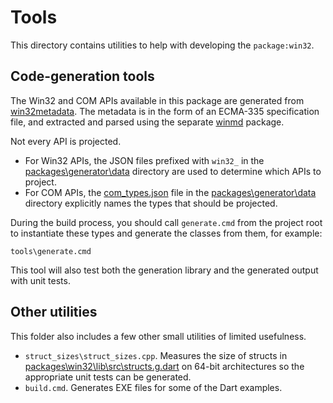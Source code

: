 # Tools

This directory contains utilities to help with developing the `package:win32`.

## Code-generation tools

The Win32 and COM APIs available in this package are generated from
[win32metadata]. The metadata is in the form of an ECMA-335 specification
file, and extracted and parsed using the separate [winmd] package.

Not every API is projected.

- For Win32 APIs, the JSON files prefixed with `win32_` in the
  [packages\generator\data] directory are used to determine which APIs to
  project.
- For COM APIs, the [com_types.json] file in the [packages\generator\data]
  directory explicitly names the types that should be projected.

During the build process, you should call `generate.cmd` from the project root
to instantiate these types and generate the classes from them, for example:

```terminal
tools\generate.cmd
```

This tool will also test both the generation library and the generated output
with unit tests.

## Other utilities

This folder also includes a few other small utilities of limited usefulness.

- `struct_sizes\struct_sizes.cpp`. Measures the size of structs in
  [packages\win32\lib\src\structs.g.dart] on 64-bit architectures so the
  appropriate unit tests can be generated.
- `build.cmd`. Generates EXE files for some of the Dart examples.

[com_types.json]: ../packages/generator/data/com_types.json
[packages\generator\data]: ../packages/generator/data
[packages\win32\lib\src\structs.g.dart]: ../packages/win32/lib/src/structs.g.dart
[win32metadata]: https://github.com/microsoft/win32metadata
[winmd]: https://pub.dev/packages/winmd
